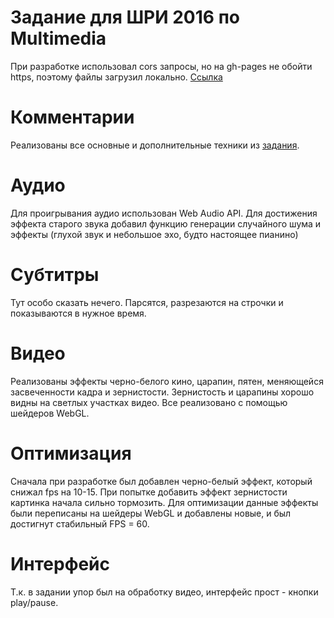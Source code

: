 # Задание для ШРИ 2016 по Multimedia
При разработке использовал cors запросы, но на gh-pages не обойти https, поэтому файлы загрузил локально.
[Ссылка](https://urkass.github.io/task2_multimedia/)
# Комментарии
Реализованы все основные и дополнительные техники из [задания](https://github.com/shri-msk-2016/dz-multimedia).
# Аудио
Для проигрывания аудио использован Web Audio API. Для достижения эффекта старого звука добавил функцию генерации случайного шума и эффекты (глухой звук и небольшое эхо, будто настоящее пианино)
# Субтитры
Тут особо сказать нечего. Парсятся, разрезаются на строчки и показываются в нужное время.
# Видео
Реализованы эффекты черно-белого кино, царапин, пятен, меняющейся засвеченности кадра и зернистости. Зернистость и царапины хорошо видны на светлых участках видео. Все реализовано с помощью шейдеров WebGL.
# Оптимизация
Сначала при разработке был добавлен черно-белый эффект, который снижал fps на 10-15. При попытке добавить эффект зернистости картинка начала сильно тормозить. Для оптимизации данные эффекты были переписаны на шейдеры WebGL и добавлены новые, и был достигнут стабильный FPS = 60.
# Интерфейс
Т.к. в задании упор был на обработку видео, интерфейс прост - кнопки play/pause.
